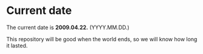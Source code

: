 # Current date

The current date is **2009.04.22.** (YYYY.MM.DD.)

This repository will be good when the world ends, so we will know how long it lasted.